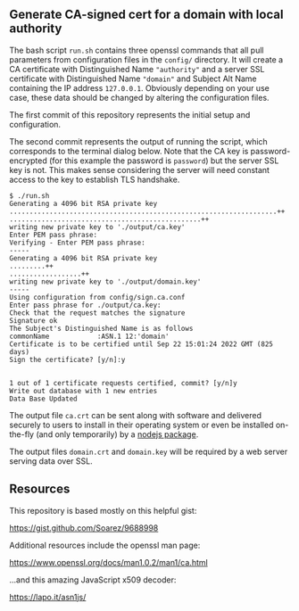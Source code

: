 ## Generate CA-signed cert for a domain with local authority

The bash script `run.sh` contains three openssl commands that all pull parameters
from configuration files in the `config/` directory. It will create a CA
certificate with Distinguished Name `"authority"` and a server SSL certificate
with Distinguished Name `"domain"` and Subject Alt Name containing the IP
address `127.0.0.1`. Obviously depending on your use case, these data should be
changed by altering the configuration files.

The first commit of this repository represents the initial setup and configuration.

The second commit represents the output of running the script, which corresponds
to the terminal dialog below. Note that the CA key is password-encrypted (for this
example the password is `password`) but the server SSL key is not. This makes
sense considering the server will need constant access to the key to establish
TLS handshake.

```
$ ./run.sh 
Generating a 4096 bit RSA private key
...................................................................++
................................................++
writing new private key to './output/ca.key'
Enter PEM pass phrase:
Verifying - Enter PEM pass phrase:
-----
Generating a 4096 bit RSA private key
.........++
..................++
writing new private key to './output/domain.key'
-----
Using configuration from config/sign.ca.conf
Enter pass phrase for ./output/ca.key:
Check that the request matches the signature
Signature ok
The Subject's Distinguished Name is as follows
commonName            :ASN.1 12:'domain'
Certificate is to be certified until Sep 22 15:01:24 2022 GMT (825 days)
Sign the certificate? [y/n]:y


1 out of 1 certificate requests certified, commit? [y/n]y
Write out database with 1 new entries
Data Base Updated
```

The output file `ca.crt` can be sent along with software and delivered securely
to users to install in their operating system or even be installed on-the-fly
(and only temporarily) by a
[nodejs package](https://nodejs.org/api/tls.html#tls_tls_createsecurecontext_options).

The output files `domain.crt` and `domain.key` will be required by a web server
serving data over SSL.


## Resources

This repository is based mostly on this helpful gist:

https://gist.github.com/Soarez/9688998

Additional resources include the openssl man page:

https://www.openssl.org/docs/man1.0.2/man1/ca.html

...and this amazing JavaScript x509 decoder:

https://lapo.it/asn1js/
